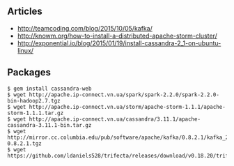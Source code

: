 ## Articles
- http://teamcoding.com/blog/2015/10/05/kafka/
- http://knowm.org/how-to-install-a-distributed-apache-storm-cluster/
- http://exponential.io/blog/2015/01/19/install-cassandra-2_1-on-ubuntu-linux/

## Packages
```
$ gem install cassandra-web
$ wget http://apache.ip-connect.vn.ua/spark/spark-2.2.0/spark-2.2.0-bin-hadoop2.7.tgz
$ wget http://apache.ip-connect.vn.ua/storm/apache-storm-1.1.1/apache-storm-1.1.1.tar.gz
$ wget http://apache.ip-connect.vn.ua/cassandra/3.11.1/apache-cassandra-3.11.1-bin.tar.gz
$ wget http://mirror.cc.columbia.edu/pub/software/apache/kafka/0.8.2.1/kafka_2.11-0.8.2.1.tgz
$ wget https://github.com/ldaniels528/trifecta/releases/download/v0.18.20/trifecta_0.18.20.bin.jar
```
